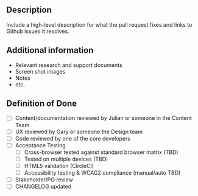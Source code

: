 <!--

# Title Line Template: [Brief statement describing what this pull request fixes.]

Use the title line as the title of your pull request, then delete these lines.

-->

## Description

Include a high-level description for what the pull request fixes and links to Github issues it resolves.

## Additional information

* Relevant research and support documents
* Screen shot images
* Notes
* etc.

## Definition of Done

- [ ] Content/documentation reviewed by Julian or someone in the Content Team
- [ ] UX reviewed by Gary or someone the Design team
- [ ] Code reviewed by one of the core developers
- [ ] Acceptance Testing
  - [ ] Cross-browser tested against standard browser matrix (TBD)
  - [ ] Tested on multiple devices (TBD)
  - [ ] HTML5 validation (CircleCI)
  - [ ] Accessibility testing & WCAG2 compliance (manual/auto TBD)
- [ ] Stakeholder/PO review
- [ ] CHANGELOG updated
